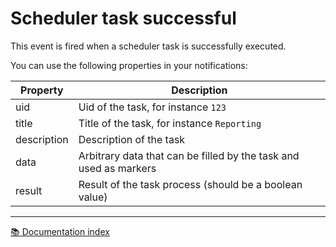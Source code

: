 # Scheduler task successful

This event is fired when a scheduler task is successfully executed.

You can use the following properties in your notifications:

| Property    | Description                                                       |
|-------------|-------------------------------------------------------------------|
| uid         | Uid of the task, for instance `123`                               |
| title       | Title of the task, for instance `Reporting`                       |
| description | Description of the task                                           |
| data        | Arbitrary data that can be filled by the task and used as markers |
| result      | Result of the task process (should be a boolean value)            |

---

[:books: Documentation index](../README.md)
